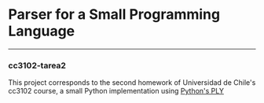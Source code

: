 # Parser for a Small Programming Language
---
### cc3102-tarea2

This project corresponds to the second homework of Universidad 
de Chile's cc3102 course, a small Python implementation using 
[Python's PLY](http://github.com/dabeaz/ply)
